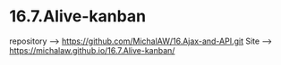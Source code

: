 # 16.7.Alive-kanban
repository --> https://github.com/MichalAW/16.Ajax-and-API.git
Site --> https://michalaw.github.io/16.7.Alive-kanban/
